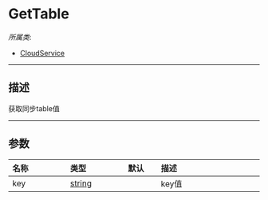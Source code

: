 # GetTable

*所属类*:
* [CloudService](/Api/Classes/Service/CloudService.md)
------------------------------------------------------------------------------------------
## 描述

获取同步table值

------------------------------------------------------------------------------------------
## 参数

|<div style="width:100px">名称</div>|<div style="width:100px">类型</div>|<div style="width:50px">默认</div>|<div style="width:350px">描述</div>|
|:---|:---|:---|:---|
|key|[string](/Api/DataType/String.md)||key值|
